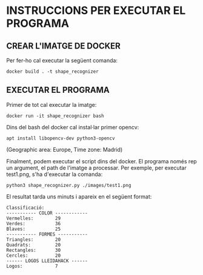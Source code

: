# INSTRUCCIONS PER EXECUTAR EL PROGRAMA

## CREAR L'IMATGE DE DOCKER

Per fer-ho cal executar la següent comanda:

```
docker build . -t shape_recognizer
```

## EXECUTAR EL PROGRAMA

Primer de tot cal executar la imatge: 
```
docker run -it shape_recognizer bash
```
Dins del bash del docker cal instal·lar primer opencv:
```
apt install libopencv-dev python3-opencv
```
(Geographic area: Europe, Time zone: Madrid)

Finalment, podem executar el script dins del docker. El programa només rep un argument, el path de l'imatge a processar. 
Per exemple, per executar test1.png, s'ha d'executar la comanda:
```
python3 shape_recognizer.py ./images/test1.png
```
El resultat tarda uns minuts i apareix en el següent format:
```
Classificació:
----------- COLOR ------------
Vermelles:        29
Verdes:           36
Blaves:           25
----------- FORMES -----------
Triangles:        20
Quadrats:         20
Rectangles:       30
Cercles:          20
------ LOGOS LLEIDAHACK ------
Logos:            7
```
